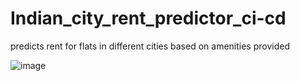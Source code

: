 # Indian_city_rent_predictor_ci-cd
predicts rent for flats in different cities based on amenities provided

![image](https://user-images.githubusercontent.com/73159496/212893473-2adbf030-3a47-473f-8a8f-4477b435fbbd.png)

